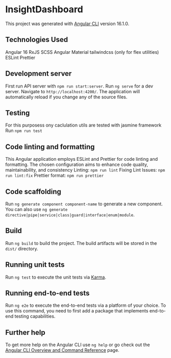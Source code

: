 # InsightDashboard

This project was generated with [Angular CLI](https://github.com/angular/angular-cli) version 16.1.0.

## Technologies Used

Angular 16
RxJS
SCSS
Angular Material
tailwindcss (only for flex utilities)
ESLint
Prettier

## Development server

First run API server with `npm run start:server`.
Run `ng serve` for a dev server. Navigate to `http://localhost:4200/`. The application will automatically reload if you change any of the source files.

## Testing

For this purposess ony caclulation utils are tested with jasmine framework
Run `npm run test`

## Code linting and formatting

This Angular application employs ESLint and Prettier for code linting and formatting. The chosen configuration aims to enhance code quality, maintainability, and consistency
Linting: `npm run lint`
Fixing Lint Issues: `npm run lint:fix`
Prettier format: `npm run prettier`

## Code scaffolding

Run `ng generate component component-name` to generate a new component. You can also use `ng generate directive|pipe|service|class|guard|interface|enum|module`.

## Build

Run `ng build` to build the project. The build artifacts will be stored in the `dist/` directory.

## Running unit tests

Run `ng test` to execute the unit tests via [Karma](https://karma-runner.github.io).

## Running end-to-end tests

Run `ng e2e` to execute the end-to-end tests via a platform of your choice. To use this command, you need to first add a package that implements end-to-end testing capabilities.

## Further help

To get more help on the Angular CLI use `ng help` or go check out the [Angular CLI Overview and Command Reference](https://angular.io/cli) page.

